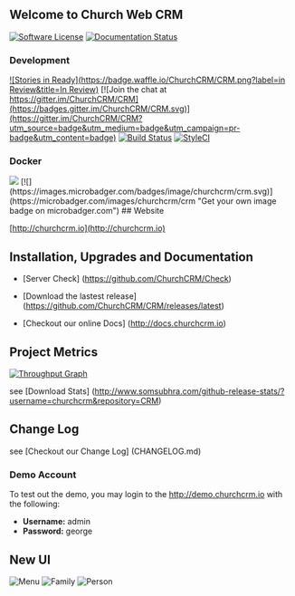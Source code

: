 Welcome to Church Web CRM
---
[![Software License](https://img.shields.io/badge/license-MIT-brightgreen.svg?style=flat-square)](LICENSE)
[![Documentation Status](https://readthedocs.org/projects/church-web-crm/badge/?version=latest)](https://readthedocs.org/projects/church-web-crm/?badge=latest)

### Development 

[![Stories in Ready](https://badge.waffle.io/ChurchCRM/CRM.png?label=in Review&title=In Review)](https://waffle.io/ChurchCRM/CRM)
[![Join the chat at https://gitter.im/ChurchCRM/CRM](https://badges.gitter.im/ChurchCRM/CRM.svg)](https://gitter.im/ChurchCRM/CRM?utm_source=badge&utm_medium=badge&utm_campaign=pr-badge&utm_content=badge)
[![Build Status](https://travis-ci.org/ChurchCRM/CRM.svg?branch=develop)](https://travis-ci.org/ChurchCRM/CRM)
[![StyleCI](https://styleci.io/repos/30856851/shield?branch=develop)](https://styleci.io/repos/30856851)
### Docker
<img src="https://img.shields.io/docker/pulls/churchcrm/crm.svg?maxAge=2592000">
[![](https://images.microbadger.com/badges/image/churchcrm/crm.svg)](https://microbadger.com/images/churchcrm/crm "Get your own image badge on microbadger.com")
## Website

[http://churchcrm.io](http://churchcrm.io)

## Installation, Upgrades and Documentation

* [Server Check] (https://github.com/ChurchCRM/Check)

* [Download the lastest release] (https://github.com/ChurchCRM/CRM/releases/latest)

* [Checkout our online Docs] (http://docs.churchcrm.io)

## Project Metrics 

[![Throughput Graph](https://graphs.waffle.io/ChurchCRM/CRM/throughput.svg)](https://waffle.io/ChurchCRM/CRM/metrics/throughput)

see [Download Stats] (http://www.somsubhra.com/github-release-stats/?username=churchcrm&repository=CRM)

##  Change Log

see [Checkout our Change Log] (CHANGELOG.md)

### Demo Account

To test out the demo, you may login to the http://demo.churchcrm.io  with the following:

- **Username:** admin
- **Password:** george

## New UI

![Menu](http://www.churchcrm.io/screenshots/menu.PNG)
![Family](http://www.churchcrm.io/screenshots/family.PNG)
![Person](http://www.churchcrm.io/screenshots/person.PNG)





